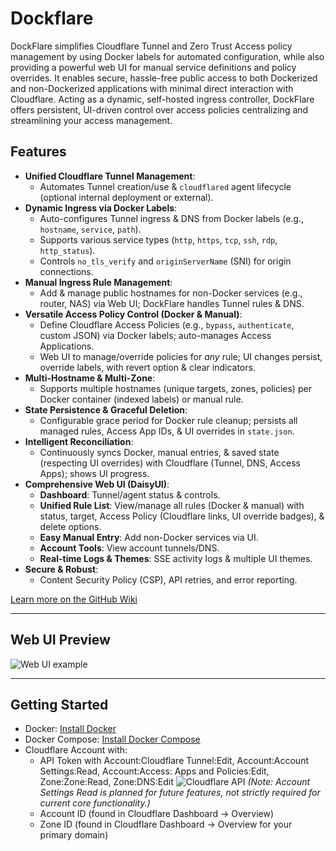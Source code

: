 # Dockflare

DockFlare simplifies Cloudflare Tunnel and Zero Trust Access policy management by using Docker labels for automated configuration, while also providing a powerful web UI for manual service definitions and policy overrides. It enables secure, hassle-free public access to both Dockerized and non-Dockerized applications with minimal direct interaction with Cloudflare. Acting as a dynamic, self-hosted ingress controller, DockFlare offers persistent, UI-driven control over access policies centralizing and streamlining your access management.

## Features

-   **Unified Cloudflare Tunnel Management**:
    -   Automates Tunnel creation/use & `cloudflared` agent lifecycle (optional internal deployment or external).
-   **Dynamic Ingress via Docker Labels**:
    -   Auto-configures Tunnel ingress & DNS from Docker labels (e.g., `hostname`, `service`, `path`).
    -   Supports various service types (`http`, `https`, `tcp`, `ssh`, `rdp`, `http_status`).
    -   Controls `no_tls_verify` and `originServerName` (SNI) for origin connections.
-   **Manual Ingress Rule Management**:
    -   Add & manage public hostnames for non-Docker services (e.g., router, NAS) via Web UI; DockFlare handles Tunnel rules & DNS.
-   **Versatile Access Policy Control (Docker & Manual)**:
    -   Define Cloudflare Access Policies (e.g., `bypass`, `authenticate`, custom JSON) via Docker labels; auto-manages Access Applications.
    -   Web UI to manage/override policies for *any* rule; UI changes persist, override labels, with revert option & clear indicators.
-   **Multi-Hostname & Multi-Zone**:
    -   Supports multiple hostnames (unique targets, zones, policies) per Docker container (indexed labels) or manual rule.
-   **State Persistence & Graceful Deletion**:
    -   Configurable grace period for Docker rule cleanup; persists all managed rules, Access App IDs, & UI overrides in `state.json`.
-   **Intelligent Reconciliation**:
    *   Continuously syncs Docker, manual entries, & saved state (respecting UI overrides) with Cloudflare (Tunnel, DNS, Access Apps); shows UI progress.
-   **Comprehensive Web UI (DaisyUI)**:
    -   **Dashboard**: Tunnel/agent status & controls.
    -   **Unified Rule List**: View/manage all rules (Docker & manual) with status, target, Access Policy (Cloudflare links, UI override badges), & delete options.
    -   **Easy Manual Entry**: Add non-Docker services via UI.
    -   **Account Tools**: View account tunnels/DNS.
    -   **Real-time Logs & Themes**: SSE activity logs & multiple UI themes.
-   **Secure & Robust**:
    -   Content Security Policy (CSP), API retries, and error reporting.

[Learn more on the GitHub Wiki](https://github.com/ChrispyBacon-dev/DockFlare/wiki)

---

## Web UI Preview

![Web UI example](https://github.com/ChrispyBacon-dev/DockFlare/raw/stable/images/status_web.png)

---

## Getting Started

- Docker: [Install Docker](https://docs.docker.com/engine/install/)
- Docker Compose: [Install Docker Compose](https://docs.docker.com/compose/install/)
- Cloudflare Account with:
  - API Token with Account:Cloudflare Tunnel:Edit, Account:Account Settings:Read, Account:Access: Apps and Policies:Edit, Zone:Zone:Read, Zone:DNS:Edit
  ![Cloudflare API](images/cf.png)
  *(Note: Account Settings Read is planned for future features, not strictly required for current core functionality.)*
  - Account ID (found in Cloudflare Dashboard → Overview)
  - Zone ID (found in Cloudflare Dashboard → Overview for your primary domain)
